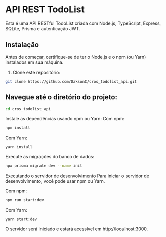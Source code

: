 # API REST TodoList

Esta é uma API RESTful TodoList criada com Node.js, TypeScript, Express, SQLite, Prisma e autenticação JWT.

## Instalação

Antes de começar, certifique-se de ter o Node.js e o npm (ou Yarn) instalados em sua máquina.

1. Clone este repositório:

```bash
git clone https://github.com/DaksonC/cros_todolist_api.git
```
## Navegue até o diretório do projeto:
```bash
cd cros_todolist_api
```
Instale as dependências usando npm ou Yarn:
Com npm:
```bash
npm install
```
Com Yarn:
```bash
yarn install
```
Execute as migrações do banco de dados:
```bash
npx prisma migrate dev --name init
```
Executando o servidor de desenvolvimento
Para iniciar o servidor de desenvolvimento, você pode usar npm ou Yarn.

Com npm:
```bash
npm run start:dev
```
Com Yarn:
```bash
yarn start:dev
```
O servidor será iniciado e estará acessível em http://localhost:3000.
